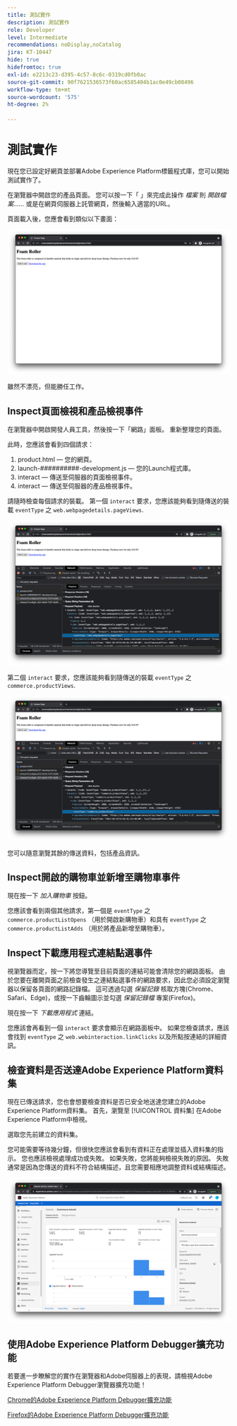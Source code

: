 ```yaml
---
title: 測試實作
description: 測試實作
role: Developer
level: Intermediate
recommendations: noDisplay,noCatalog
jira: KT-10447
hide: true
hidefromtoc: true
exl-id: e2213c23-d395-4c57-8c6c-0319cd0fb0ac
source-git-commit: 90f7621536573f60ac6585404b1ac0e49cb08496
workflow-type: tm+mt
source-wordcount: '575'
ht-degree: 2%

---
```


# 測試實作

現在您已設定好網頁並部署Adobe Experience Platform標籤程式庫，您可以開始測試實作了。

在瀏覽器中開啟您的產品頁面。 您可以按一下「 」來完成此操作 _檔案_ 則 _開啟檔案……_ 或是在網頁伺服器上託管網頁，然後輸入適當的URL。

頁面載入後，您應會看到類似以下畫面：

![網頁](../../assets/implementation-strategy/webpage.png)

雖然不漂亮，但能勝任工作。

## Inspect頁面檢視和產品檢視事件

在瀏覽器中開啟開發人員工具，然後按一下「網路」面板。 重新整理您的頁面。

此時，您應該會看到四個請求：

1. product.html — 您的網頁。
2. launch-##########-development.js — 您的Launch程式庫。
3. interact — 傳送至伺服器的頁面檢視事件。
4. interact — 傳送至伺服器的產品檢視事件。

請隨時檢查每個請求的裝載。 第一個 `interact` 要求，您應該能夠看到隨傳送的裝載 `eventType` 之 `web.webpagedetails.pageViews`.

![頁面檢視請求檢查](../../assets/implementation-strategy/webpage-page-viewed-inspection.png)

第二個 `interact` 要求，您應該能夠看到隨傳送的裝載 `eventType` 之 `commerce.productViews`.

![產品檢視請求檢查](../../assets/implementation-strategy/webpage-product-view-inspection.png)

您可以隨意瀏覽其餘的傳送資料，包括產品資訊。

## Inspect開啟的購物車並新增至購物車事件

現在按一下 _加入購物車_ 按鈕。

您應該會看到兩個其他請求，第一個是 `eventType` 之 `commerce.productListOpens` （用於開啟新購物車）和具有 `eventType` 之 `commerce.productListAdds` （用於將產品新增至購物車）。

## Inspect下載應用程式連結點選事件

視瀏覽器而定，按一下將您導覽至目前頁面的連結可能會清除您的網路面板。 由於您要在離開頁面之前檢查發生之連結點選事件的網路要求，因此您必須設定瀏覽器以保留各頁面的網路記錄檔。 這可透過勾選 _保留記錄_ 核取方塊(Chrome、Safari、Edge)，或按一下齒輪圖示並勾選 _保留記錄檔_ 專案(Firefox)。

現在按一下 _下載應用程式_ 連結。

您應該會再看到一個 `interact` 要求會顯示在網路面板中。 如果您檢查請求，應該會找到 `eventType` 之 `web.webinteraction.linkClicks` 以及所點按連結的詳細資訊。

## 檢查資料是否送達Adobe Experience Platform資料集

現在已傳送請求，您也會想要檢查資料是否已安全地送達您建立的Adobe Experience Platform資料集。 首先，瀏覽至 [!UICONTROL 資料集] 在Adobe Experience Platform中檢視。

選取您先前建立的資料集。

您可能需要等待幾分鐘，但很快您應該會看到有資料正在處理並插入資料集的指示。 您也應該檢視處理成功或失敗。 如果失敗，您將能夠檢視失敗的原因。 失敗通常是因為您傳送的資料不符合結構描述，且您需要相應地調整資料或結構描述。

![資料集擷取](../../assets/implementation-strategy/dataset-ingestion.png)

## 使用Adobe Experience Platform Debugger擴充功能

若要進一步瞭解您的實作在瀏覽器和Adobe伺服器上的表現，請檢視Adobe Experience Platform Debugger瀏覽器擴充功能！

[Chrome的Adobe Experience Platform Debugger擴充功能](https://chrome.google.com/webstore/detail/adobe-experience-platform/bfnnokhpnncpkdmbokanobigaccjkpob)

[Firefox的Adobe Experience Platform Debugger擴充功能](https://addons.mozilla.org/zh-TW/firefox/addon/adobe-experience-platform-dbg/)
